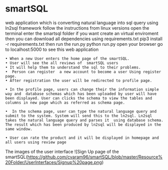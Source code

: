 # smartSQL
web application which is converting natural language into sql query using ln2sql framework
follow the instructions
from linux versions
open the terminal
enter the smartsql folder
if you want create an virtual enviroment then you can download all dependencies using requirements.txt
pip3 install -r requirements.txt
then run the run.py
python run.py
open your browser go to localhost:5000 to see this web application

    • When a new User enters the home page of the smartSQL.
    • User will see the all reviews of  smartSQL users 
    • It will help them to understand the sql to their problems.
    •  Person can register  a new account to become a user Using register page. 
    • After registration the user will be redirected to profile page. 

    • In the profile page, users can change their the information simple way and  database schemas which has been uploaded by user will have been displayed. User can clicks the schema to view the tables and columns in new page which as referred as schema page.

    •  In the schema page, user can type the natural language query and submit to the system. System will send this to the ln2sql. Ln2sql takes the natural language query and parses it  using database schema. The result which has been produced by ln2sql will be displayed in the same window. 

    • User can rate the product and it will be displayed in homepage and all users using review page
			
The images of the user interface
![Sign Up page of the smartSQL(https://github.com/cvaram96/smartSQL/blob/master/Resource%20Folder/UserInterfaces/Signup%20page.png)
